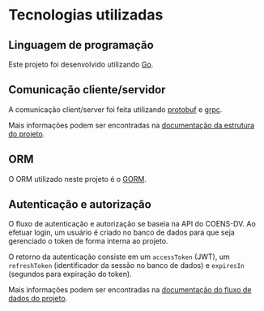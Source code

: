 # Tecnologias utilizadas

## Linguagem de programação

Este projeto foi desenvolvido utilizando [Go](https://go.dev).

## Comunicação cliente/servidor

A comunicação client/server foi feita utilizando [protobuf](https://protobuf.dev/) e [grpc](https://grpc.io).

Mais informações podem ser encontradas na [documentação da estrutura do projeto](estrutura.md).

## ORM

O ORM utilizado neste projeto é o [GORM](https://github.com/go-gorm/gorm).

## Autenticação e autorização

O fluxo de autenticação e autorização se baseia na API do COENS-DV. Ao efetuar login, um usuário é criado no banco de dados para que seja gerenciado o token de forma interna ao projeto.

O retorno da autenticação consiste em um `accessToken` (JWT), um `refreshToken` (identificador da sessão no banco de dados) e `expiresIn` (segundos para expiração do token).

Mais informações podem ser encontradas na [documentação do fluxo de dados do projeto](fluxo.md).
